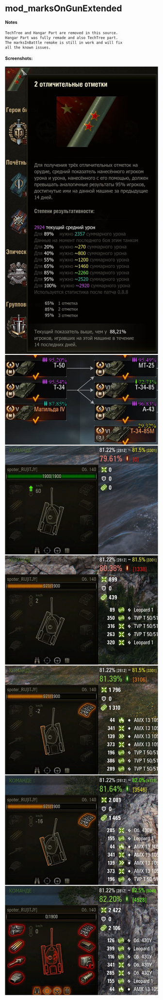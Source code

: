 # mod_marksOnGunExtended
#### Notes

    TechTree and Hangar Part are removed in this source.
	Hangar Part was fully remade and also TechTree part.
	The marksInBattle remake is still in work and will fix
	all the known issues.

#### Screenshots:
![ScreenShot](./screen.jpg)
![ScreenShot](./screen1.jpg)
![ScreenShot](./screen2.jpg)
![ScreenShot](./screen3.jpg)
![ScreenShot](./screen4.jpg)
![ScreenShot](./screen5.jpg)
![ScreenShot](./screen6.jpg)
